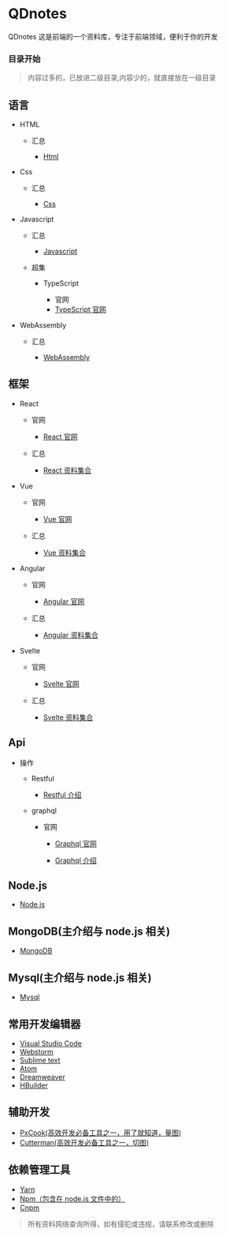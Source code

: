 # QDnotes

QDnotes 这是前端的一个资料库，专注于前端领域，便利于你的开发

### 目录开始

> 内容过多的，已放进二级目录,内容少的，就直接放在一级目录

## 语言

- HTML

  - 汇总

    - [Html](https://github.com/maoxiaoquan/QDnotes/blob/master/notes/frontend/html/html.md)

- Css

  - 汇总

    - [Css](https://github.com/maoxiaoquan/QDnotes/blob/master/notes/frontend/css/css.md)

- Javascript

  - 汇总

    - [Javascript](https://github.com/maoxiaoquan/QDnotes/blob/master/notes/frontend/javascript/javascript.md)

  - 超集

    - TypeScript

      - 官网
      - [TypeScript 官网](https://www.tslang.cn/index.html)

- WebAssembly

  - 汇总

    - [WebAssembly](https://github.com/maoxiaoquan/QDnotes/blob/master/notes/frontend/webAssembly/webAssembly.md)

## 框架

- React

  - 官网

    - [React 官网](https://reactjs.org/)

  - 汇总

    - [React 资料集合](https://github.com/maoxiaoquan/QDnotes/blob/master/notes/frame/react/react.md)

- Vue

  - 官网

    - [Vue 官网](https://cn.vuejs.org/)

  - 汇总

    - [Vue 资料集合](https://github.com/maoxiaoquan/QDnotes/blob/master/notes/frame/vue/vue.md)

- Angular

  - 官网

    - [Angular 官网](https://angularjs.org/)

  - 汇总

    - [Angular 资料集合](https://github.com/maoxiaoquan/QDnotes/blob/master/notes/frame/angular/angular.md)

- Svelte

  - 官网

    - [Svelte 官网](https://svelte.dev/)

  - 汇总

    - [Svelte 资料集合](https://github.com/maoxiaoquan/QDnotes/blob/master/notes/frame/svelte/svelte.md)

## Api

- 操作

  - Restful

    - [Restful 介绍](http://www.ruanyifeng.com/blog/2018/10/restful-api-best-practices.html)

  - graphql

    - 官网

      - [Graphql 官网](https://graphql.org/)

      - [Graphql 介绍](https://www.zhihu.com/question/264629587)

## Node.js

- [Node.js](https://github.com/maoxiaoquan/QDnotes/blob/master/notes/node/nodejs.md)

## MongoDB(主介绍与 node.js 相关)

- [MongoDB](https://github.com/maoxiaoquan/QDnotes/blob/master/notes/mongodb/mongodb.md)

## Mysql(主介绍与 node.js 相关)

- [Mysql](https://github.com/maoxiaoquan/QDnotes/blob/master/notes/mysql/mysql.md)

## 常用开发编辑器

- [Visual Studio Code](https://code.visualstudio.com/)
- [Webstorm](https://code.visualstudio.com/)
- [Sublime text](https://www.sublimetext.com/3)
- [Atom](https://atom.io/)
- [Dreamweaver](http://www.adobe.com/products/dreamweaver.html)
- [HBuilder](http://www.dcloud.io/)

## 辅助开发

- [PxCook(高效开发必备工具之一，用了就知道，量图)](http://www.fancynode.com.cn/pxcook)
- [Cutterman(高效开发必备工具之一，切图)](http://www.cutterman.cn/zh)

## 依赖管理工具

- [Yarn](https://yarn.bootcss.com/)
- [Npm（包含在 node.js 文件中的）](https://nodejs.org/zh-cn/)
- [Cnpm](https://npm.taobao.org/)

> 所有资料网络查询所得，如有侵犯或违规，请联系修改或删除

